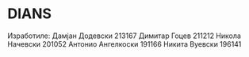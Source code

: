 # DIANS
Изработиле:
Дамјан Додевски 213167
Димитар Гоцев 211212
Никола Начевски 201052
Антонио Ангелкоски 191166
Никита Вуевски 196141
